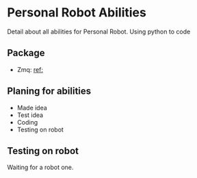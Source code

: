 Personal Robot Abilities
========================
Detail about all abilities for Personal Robot. Using python to code

Package
-------
- Zmq: [ref:](https://learning-0mq-with-pyzmq.readthedocs.io/en/latest/pyzmq/pyzmq.html)

Planing for abilities
---------------------
- Made idea
- Test idea
- Coding
- Testing on robot

Testing on robot
----------------
Waiting for a robot one.
